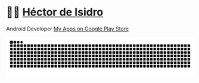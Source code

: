 # 🧑‍💻 [Héctor de Isidro](https://hector6872.github.io)
Android Developer
[My Apps on Google Play Store](https://play.google.com/store/apps/dev?id=6594381561673827125)

<picture>
  <source media="(prefers-color-scheme: dark)" srcset="https://raw.githubusercontent.com/hector6872/hector6872/snake/github-contribution-grid-snake-dark.svg">
  <source media="(prefers-color-scheme: light)" srcset="https://raw.githubusercontent.com/hector6872/hector6872/snake/github-contribution-grid-snake.svg">
  <img alt="github contribution grid snake animation" src="https://raw.githubusercontent.com/hector6872/hector6872/snake/github-contribution-grid-snake.svg">
</picture>
